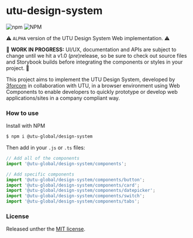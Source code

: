 # utu-design-system

![npm](https://img.shields.io/npm/v/@utu-global/design-system)
![NPM](https://img.shields.io/npm/l/@utu-global/design-system)

⚠️ `ALPHA` version of the UTU Design System Web implementation. ⚠️

🚧 **WORK IN PROGRESS:** UI/UX, documentation and APIs are subject to change until we hit a v1.0 (*pre*)release, so be sure to check out source files and Storybook builds before integrating the components or styles in your project. 🚧

This project aims to implement the UTU Design System, developed by [3forcom](https://www.3forcom.com/) in collaboration with UTU, in a browser environment using Web Components to enable developers to quickly prototype or develop web applications/sites in a company compliant way.

### How to use
Install with NPM
```bash
$ npm i @utu-global/design-system
```

Then add in your `.js` or `.ts` files:
```javascript
// Add all of the components
import '@utu-global/design-system/components';

// Add specific components
import '@utu-global/design-system/components/button';
import '@utu-global/design-system/components/card';
import '@utu-global/design-system/components/datepicker';
import '@utu-global/design-system/components/switch';
import '@utu-global/design-system/components/tabs';
```

### License
Released unther the [MIT license](LICENSE).